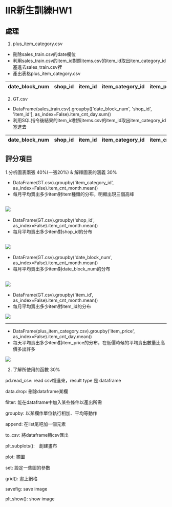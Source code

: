 # IIR新生訓練HW1
## 處理
1. plus_item_category.csv
- 刪除sales_train.csv的date欄位
- 利用sales_train.csv的item_id對照items.csv的item_id取出item_category_id塞進去sales_train.csv裡
- 產出表格plus_item_category.csv

|date_block_num|shop_id|item_id|item_category_id|item_price|  item_cnt_day|
| -------------- | ------- | ------- | --- | --- | --- |

2. GT.csv
- DataFrame(sales_train.csv).groupby(['date_block_num', 'shop_id', 'item_id'], as_index=False).item_cnt_day.sum()
- 利用SQL指令後結果的item_id對照items.csv的item_id取出item_category_id塞進去

|date_block_num|shop_id|item_id|item_category_id|item_cnt_month|
| -------------- | ------- | ------- | --- |---|

## 評分項目
1.分析圖表兩張 40%(一張20%) & 解釋圖表的涵義 30%
- DataFrame(GT.csv).groupby('item_category_id', as_index=False).item_cnt_month.mean()
- 每月平均賣出多少item對item種類的分布，明顯出現三個高峰

![](https://i.imgur.com/cQpvxx5.png)
---
- DataFrame(GT.csv).groupby('shop_id', as_index=False).item_cnt_month.mean()
- 每月平均賣出多少item對shop_id的分布

![](https://i.imgur.com/oCLDi6r.png)
---
- DataFrame(GT.csv).groupby('date_block_num', as_index=False).item_cnt_month.mean()
- 每月平均賣出多少item對date_block_num的分布

![](https://i.imgur.com/frCnBCi.png)
---
- DataFrame(GT.csv).groupby('item_id', as_index=False).item_cnt_month.mean()
- 每月平均賣出多少item對item_id的分布

![](https://i.imgur.com/8kGTHbS.png)

---
- DataFrame(plus_item_category.csv).groupby('item_price', as_index=False).item_cnt_day.mean()
- 每天平均賣出多少item對item_price的分布，在低價時候的平均賣出數量比高價多出許多

![](https://i.imgur.com/4vQDV0u.png)

2. 了解所使用的函數 30%

pd.read_csv: read csv檔進來，result type 是 dataframe

data.drop: 刪除dataframe某欄

filter: 能在dataframe中加入某些條件以產出所需

groupby: 以某欄作單位執行相加、平均等動作

append: 在list尾吧加一個元素

to_csv: 將dataframe轉csv匯出

plt.subplots():　創建畫布

plot: 畫圖

set: 設定一些圖的參數

grid(): 畫上網格

savefig: save image

plt.show(): show image
